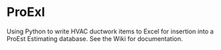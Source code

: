 # ProExl
Using Python to write HVAC ductwork items to Excel for insertion into a ProEst Estimating database.
See the Wiki for documentation.
